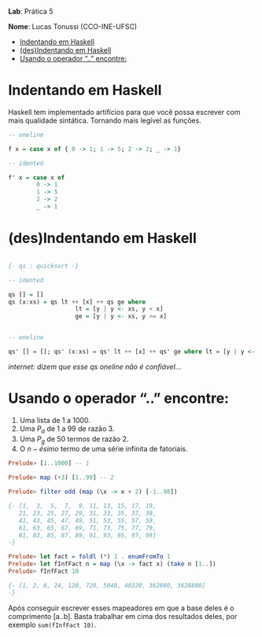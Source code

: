 __Lab__: Prática 5

__Nome__: Lucas Tonussi (CCO-INE-UFSC)

<div class="toc">
<ul>
<li><a href="#indentando-em-haskell">Indentando em Haskell</a></li>
<li><a href="#desindentando-em-haskell">(des)Indentando em Haskell</a></li>
<li><a href="#usando-o-operador-encontre">Usando o operador “..” encontre:</a></li>
</ul>
</div>

# Indentando em Haskell

Haskell tem implementado artifícios para que você
possa escrever com mais qualidade sintática. Tornando
mais legível as funções.

```haskell
-- oneline

f x = case x of { 0 -> 1; 1 -> 5; 2 -> 2; _ -> 1}

-- idented

f' x = case x of
        0 -> 1
        1 -> 5
        2 -> 2
        _ -> 1
```

# (des)Indentando em Haskell

```haskell

{- qs : quicksort -}

-- idented

qs [] = []
qs (x:xs) = qs lt ++ [x] ++ qs ge where
                   lt = [y | y <- xs, y < x]
                   ge = [y | y <- xs, y >= x]


-- oneline

qs' [] = []; qs' (x:xs) = qs' lt ++ [x] ++ qs' ge where lt = [y | y <- xs, y < x]; ge = [y | y <- xs, y >= x]

```

_internet: dizem que esse qs oneline não é confiável..._

# Usando o operador “..” encontre:

1. Uma lista de 1 a 1000.
2. Uma $P_a$ de 1 a 99 de razão 3.
3. Uma $P_g$ de 50 termos de razão 2.
4. O $n-ésimo$ termo de uma série infinita de fatoriais.


```haskell
Prelude> [1..1000] -- 1

Prelude> map (+3) [1..99] -- 2

Prelude> filter odd (map (\x -> x + 2) [-1..98])

{- [1,  3,  5,  7,  9, 11, 13, 15, 17, 19,
   21, 23, 25, 27, 29, 31, 33, 35, 37, 39,
   41, 43, 45, 47, 49, 51, 53, 55, 57, 59,
   61, 63, 65, 67, 69, 71, 73, 75, 77, 79,
   81, 83, 85, 87, 89, 91, 93, 95, 97, 99]
-}

Prelude> let fact = foldl (*) 1 . enumFromTo 1
Prelude> let fInfFact n = map (\x -> fact x) (take n [1..])
Prelude> fInfFact 10

{- [1, 2, 6, 24, 120, 720, 5040, 40320, 362880, 3628800]
-}
```

Após conseguir escrever esses mapeadores em que a base deles
é o comprimento [a..b]. Basta trabalhar em cima dos resultados
deles, por exemplo `sum(fInfFact 10)`.
